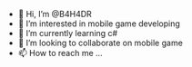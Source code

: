 - 👋 Hi, I’m @B4H4DR
- 👀 I’m interested in mobile game developing
- 🌱 I’m currently learning c#
- 💞️ I’m looking to collaborate on mobile game
- 📫 How to reach me ...

<!---
B4H4DR/B4H4DR is a ✨ special ✨ repository because its `README.md` (this file) appears on your GitHub profile.
You can click the Preview link to take a look at your changes.
--->
